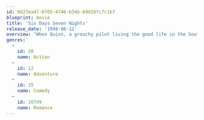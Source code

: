 ```yaml
---
id: 9d27ea47-8705-4746-b34b-89d26fc7c1b7
blueprint: movie
title: 'Six Days Seven Nights'
release_date: '1998-06-12'
overview: "When Quinn, a grouchy pilot living the good life in the South Pacific, agrees to transfer a savvy fashion editor, Robin, to Tahiti, he ends up stranded on a deserted island with her after their plane crashes. The pair avoid each other at first, until they're forced to team up to escape from the island -- and some pirates who want their heads."
genres:
  -
    id: 28
    name: Action
  -
    id: 12
    name: Adventure
  -
    id: 35
    name: Comedy
  -
    id: 10749
    name: Romance
---
```

